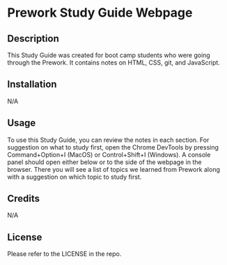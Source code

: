 # Prework Study Guide Webpage

## Description

This Study Guide was created for boot camp students who were going through the Prework. It contains notes on HTML, CSS, git, and JavaScript.

## Installation

N/A

## Usage

To use this Study Guide, you can review the notes in each section. For suggestion on what to study first, open the Chrome DevTools by pressing Command+Option+I (MacOS) or Control+Shift+I (Windows). A console panel should open either below or to the side of the webpage in the browser. There you will see a list of topics we learned from Prework along with a suggestion on which topic to study first.

## Credits

N/A

## License

Please refer to the LICENSE in the repo.




